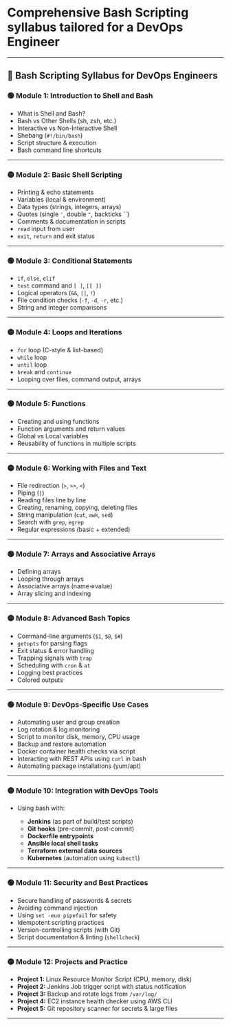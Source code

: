 # **Comprehensive Bash Scripting syllabus tailored for a DevOps Engineer**
---

## 🧾 **Bash Scripting Syllabus for DevOps Engineers**

### 🟢 **Module 1: Introduction to Shell and Bash**

* What is Shell and Bash?
* Bash vs Other Shells (sh, zsh, etc.)
* Interactive vs Non-Interactive Shell
* Shebang (`#!/bin/bash`)
* Script structure & execution
* Bash command line shortcuts

---

### 🟡 **Module 2: Basic Shell Scripting**

* Printing & echo statements
* Variables (local & environment)
* Data types (strings, integers, arrays)
* Quotes (single `'`, double `"`, backticks \`\`)
* Comments & documentation in scripts
* `read` input from user
* `exit`, `return` and exit status

---

### 🟢 **Module 3: Conditional Statements**

* `if`, `else`, `elif`
* `test` command and `[ ]`, `[[ ]]`
* Logical operators (`&&`, `||`, `!`)
* File condition checks (`-f`, `-d`, `-r`, etc.)
* String and integer comparisons

---

### 🟡 **Module 4: Loops and Iterations**

* `for` loop (C-style & list-based)
* `while` loop
* `until` loop
* `break` and `continue`
* Looping over files, command output, arrays

---

### 🟢 **Module 5: Functions**

* Creating and using functions
* Function arguments and return values
* Global vs Local variables
* Reusability of functions in multiple scripts

---

### 🟡 **Module 6: Working with Files and Text**

* File redirection (`>`, `>>`, `<`)
* Piping (`|`)
* Reading files line by line
* Creating, renaming, copying, deleting files
* String manipulation (`cut`, `awk`, `sed`)
* Search with `grep`, `egrep`
* Regular expressions (basic + extended)

---

### 🟢 **Module 7: Arrays and Associative Arrays**

* Defining arrays
* Looping through arrays
* Associative arrays (name=>value)
* Array slicing and indexing

---

### 🟡 **Module 8: Advanced Bash Topics**

* Command-line arguments (`$1`, `$@`, `$#`)
* `getopts` for parsing flags
* Exit status & error handling
* Trapping signals with `trap`
* Scheduling with `cron` & `at`
* Logging best practices
* Colored outputs

---

### 🟢 **Module 9: DevOps-Specific Use Cases**

* Automating user and group creation
* Log rotation & log monitoring
* Script to monitor disk, memory, CPU usage
* Backup and restore automation
* Docker container health checks via script
* Interacting with REST APIs using `curl` in bash
* Automating package installations (yum/apt)

---

### 🟡 **Module 10: Integration with DevOps Tools**

* Using bash with:

  * **Jenkins** (as part of build/test scripts)
  * **Git hooks** (pre-commit, post-commit)
  * **Dockerfile entrypoints**
  * **Ansible local shell tasks**
  * **Terraform external data sources**
  * **Kubernetes** (automation using `kubectl`)

---

### 🟢 **Module 11: Security and Best Practices**

* Secure handling of passwords & secrets
* Avoiding command injection
* Using `set -euo pipefail` for safety
* Idempotent scripting practices
* Version-controlling scripts (with Git)
* Script documentation & linting (`shellcheck`)

---

### 🟡 **Module 12: Projects and Practice**

* **Project 1:** Linux Resource Monitor Script (CPU, memory, disk)
* **Project 2:** Jenkins Job trigger script with status notification
* **Project 3:** Backup and rotate logs from `/var/log/`
* **Project 4:** EC2 instance health checker using AWS CLI
* **Project 5:** Git repository scanner for secrets & large files

---
